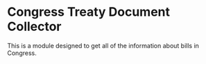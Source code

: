 # Congress Treaty Document Collector

This is a module designed to get all of the information about bills in Congress.
